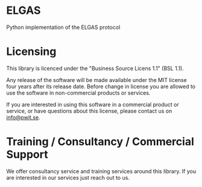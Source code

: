 # ELGAS
Python implementation of the ELGAS protocol


# Licensing
This library is licenced under the "Business Source Licens 1.1" (BSL 1.1).

Any release of the software will be made available under the MIT license four years after its release date.
Before change in license you are allowed to use the software in non-commercial products or services.

If you are interested in using this software in a commercial product or service,
or have questions about this license, please contact us on info@pwit.se.

# Training / Consultancy / Commercial Support
We offer consultancy service and training services around this library.
If you are interested in our services just reach out to us.
